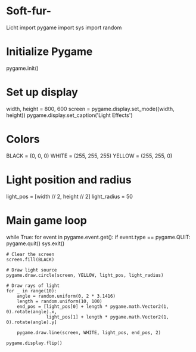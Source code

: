 # Soft-fur-
Licht 
import pygame
import sys
import random

# Initialize Pygame
pygame.init()

# Set up display
width, height = 800, 600
screen = pygame.display.set_mode((width, height))
pygame.display.set_caption('Light Effects')

# Colors
BLACK = (0, 0, 0)
WHITE = (255, 255, 255)
YELLOW = (255, 255, 0)

# Light position and radius
light_pos = [width // 2, height // 2]
light_radius = 50

# Main game loop
while True:
    for event in pygame.event.get():
        if event.type == pygame.QUIT:
            pygame.quit()
            sys.exit()

    # Clear the screen
    screen.fill(BLACK)

    # Draw light source
    pygame.draw.circle(screen, YELLOW, light_pos, light_radius)

    # Draw rays of light
    for _ in range(10):
        angle = random.uniform(0, 2 * 3.1416)
        length = random.uniform(10, 100)
        end_pos = [light_pos[0] + length * pygame.math.Vector2(1, 0).rotate(angle).x,
                   light_pos[1] + length * pygame.math.Vector2(1, 0).rotate(angle).y]

        pygame.draw.line(screen, WHITE, light_pos, end_pos, 2)

    pygame.display.flip()
